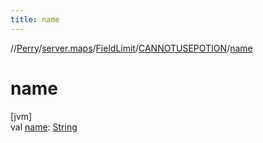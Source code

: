 ```yaml
---
title: name
---
```

//[Perry](../../../../index.html)/[server.maps](../../index.html)/[FieldLimit](../index.html)/[CANNOTUSEPOTION](index.html)/[name](name.html)



# name



[jvm]\
val [name](name.html): [String](https://kotlinlang.org/api/latest/jvm/stdlib/kotlin/-string/index.html)




